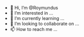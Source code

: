 - 👋 Hi, I’m @Roymundus
- 👀 I’m interested in ...
- 🌱 I’m currently learning ...
- 💞️ I’m looking to collaborate on ...
- 📫 How to reach me ...

<!---
Roymundus/Roymundus is a ✨ special ✨ repository because its `README.md` (this file) appears on your GitHub profile.
You can click the Preview link to take a look at your changes.
--->
